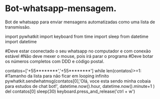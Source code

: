 # Bot-whatsapp-mensagem.
Bot de whatsapp para enviar mensagens automatizadas como uma lista de transmissão.


import pywhatkit
import keyboard
from time import sleep
from datetime import datetime

#Deve estar coonectado o seu whatsapp no computador e com conexão estável
#Não deve mexer o mouse, pois irá parar o programa
#Deve botar os números completos com DDD e código postal.

contatos=['+55********','+55********']
while len(contatos)>=1: #Tamanho da lista para não ficar em looping infinito
    pywhatkit.sendwhatmsg(contatos[0],'Olá, voce esta sendo minha cobaia para estudos de chat bot!', datetime.now().hour, datetime.now().minute+1 )
    del contatos[0]
    sleep(30)
    keyboard.press_and_release('ctrl + w')
